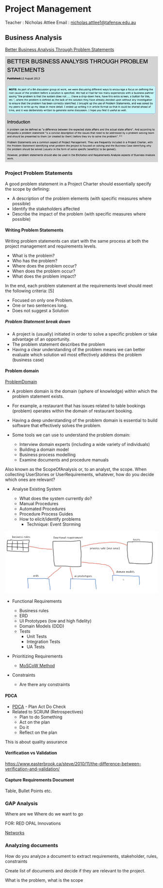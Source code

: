 # Project Management

Teacher : Nicholas Attlee
Email   : nicholas.attlee1@tafensw.edu.au

## Business Analysis

[Better Business Analysis Through Problem Statements](http://www.bawiki.com/blog/20130812_Better_Business_Analysis_Through_Problem_Statements.html)

![](images/wk2-business-analysis.png)

### Project Problem Statements

A good problem statement in a Project Charter should essentially specify the scope by defining:

- A description of the problem elements (with specific measures where possible)
- Identify the stakeholders affected
- Describe the impact of the problem (with specific measures where possible)

#### Writing Problem Statements

Writing problem statements can start with the same process at both the project management and requirements levels.

- What is the problem?
- Who has the problem?
- Where does the problem occur?
- When does the problem occur?
- What does the problem impact?

In the end, each problem statement at the requirements level should meet the following criteria: [5]

- Focused on only one Problem.
- One or two sentences long.
- Does not suggest a Solution

##### Problem Statement break down

- A project is (usually) initiated in order to solve a specific problem or take advantage of an opportunity.
- The problem statement describes the problem
- Having a clear understanding of the problem means we can better evaluate which solution wil most effectively address the problem (business case)

#### Problem domain 

[ProblemDomain](https://wiki.c2.com/?ProblemDomain)

- A problem domain is the domain (sphere of knowledge) within which the problem statement exists.

- For example, a restaurant that has issues related to table bookings (problem) operates within the domain of restaurant booking.

- Having a deep understanding of the problem domain is essential to build software that effectively solves the problem.

- Some tools we can use to understand the problem domain:
  - Interview domain experts (including a wide variety of individuals)
  - Building a domain model
  - Business process modelling
  - Examine documents and procedure manuals

Also known as the ScopeOfAnalysis or, to an analyst, the scope. When collecting UserStories or UserRequirements, whatever, how do you decide which ones are relevant?

- Analyse Existing System

  - What does the system currently do?
  - Manual Procedures
  - Automated Procedures
  - Procedure Process Guides
  - How to elicit/identify problems
    - Technique: Event Storming

![](images/wk2-domain-model.png)

- Functional Requirements
  - Business rules
  - ERD
  - UI Prototypes (low and high fidelity)
  - Domain Models (DDD)
  - Tests
    - Unit Tests
    - Integration Tests
    - UA Tests

- Prioritizing Requirements

  - [MoSCoW Method](https://en.wikipedia.org/wiki/MoSCoW_method)

- Constraints
  - Are there any constraints


#### PDCA

- [PDCA](https://en.wikipedia.org/wiki/PDCA) - Plan Act Do Check
- Related to SCRUM (Retrospectives)
  - Plan to do Something
  - Act on the plan
  - Do it
  - Reflect on the plan

This is about quality assurance

#### Verification vs Validation

https://www.easterbrook.ca/steve/2010/11/the-difference-between-verification-and-validation/

#### Capture Requirements Document

Table, Bullet Points etc.

### GAP Analysis

Where are we
Where do we want to go


FOR: RED OPAL Innovations

[Networks](https://community.fs.com/blog/network-switch-router-firewall-why-need-all-three.html)


### Analyzing documents

How do you analyze a document to extract requirements, stakeholder, rules, constraints

Create list of documents and decide if they are relevant to the project.

What is the problem, what is the scope



